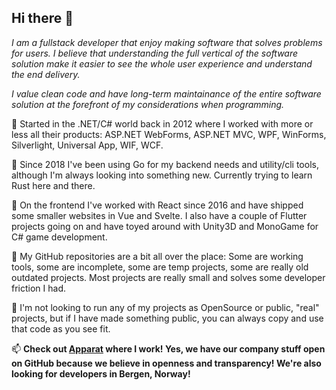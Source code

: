 ## Hi there 👋

*I am a fullstack developer that enjoy making software that solves problems for users. I believe that understanding the full vertical of the software solution make it easier to see the whole user experience and understand the end delivery.*

*I value clean code and have long-term maintainance of the entire software solution at the forefront of my considerations when programming.*

👴 Started in the .NET/C# world back in 2012 where I worked with more or less all their products: ASP.NET WebForms, ASP.NET MVC, WPF, WinForms, Silverlight, Universal App, WIF, WCF.

🌱 Since 2018 I've been using Go for my backend needs and utility/cli tools, although I'm always looking into something new. Currently trying to learn Rust here and there.

🌱 On the frontend I've worked with React since 2016 and have shipped some smaller websites in Vue and Svelte. I also have a couple of Flutter projects going on and have toyed around with Unity3D and MonoGame for C# game development.

🚧 My GitHub repositories are a bit all over the place: Some are working tools, some are incomplete, some are temp projects, some are really old outdated projects. Most projects are really small and solves some developer friction I had.

🎁 I'm not looking to run any of my projects as OpenSource or public, "real" projects, but if I have made something public, you can always copy and use that code as you see fit.

📫 **Check out [Apparat](https://github.com/apparatno/company) where I work! Yes, we have our company stuff open on GitHub because we believe in openness and transparency! We're also looking for developers in Bergen, Norway!**
